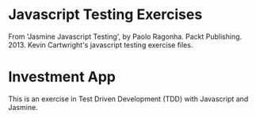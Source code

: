 # Javascript Testing Exercises
From 'Jasmine Javascript Testing', by Paolo Ragonha. Packt Publishing. 2013.
Kevin Cartwright's javascript testing exercise files.

# Investment App
This is an exercise in Test Driven Development (TDD) with Javascript and Jasmine.